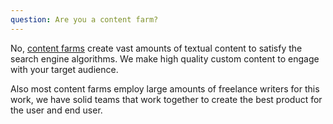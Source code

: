 ```yaml
---
question: Are you a content farm?
---
```

No, [content farms](https://en.wikipedia.org/wiki/Content_farm) create vast amounts of textual content to satisfy the search engine algorithms. We make high quality custom content to engage with your target audience.

Also most content farms employ large amounts of freelance writers for this work, we have solid teams that work together to create the best product for the user and end user.
